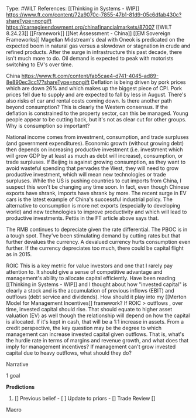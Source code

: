 Type: #WILT 
References:
[[Thinking in Systems - WIP]]
https://www.ft.com/content/72a9070c-7855-47b1-81d9-05c6dfab430c?shareType=nongift
https://carnegieendowment.org/chinafinancialmarkets/87007
[[WILT 8.24.23]]
[[Framework]]
[[Net Assessment - China]]
[[EM Sovereign Frameworks]]
Magellan Midstream's deal with Oneok is predicated on the expected boom in natural gas versus a slowdown or stagnation in crude and refined products. After the surge in infrastructure this past decade, there isn't much more to do. Oil demand is expected to peak with motorists switching to EV's over time. 

China
https://www.ft.com/content/fab5cae4-d741-4045-ad89-8e890ec3cc17?shareType=nongift
Deflation is being driven by pork prices which are down 26% and which makes up the biggest piece of CPI. Pork prices fell due to supply and are expected to fall by less in August. There's also risks of car and rental costs coming down. Is there another path beyond consumption? This is clearly the Western consensus. If the deflation is constrained to the property sector, can this be managed. Young people appear to be cutting back, but it's not as clear cut for other groups. Why is consumption so important?

National income comes from investment, consumption, and trade surpluses (and government expenditures). Economic growth (without growing debt) then depends on increasing productive investment (i.e. investment which will grow GDP by at least as much as debt will increase), consumption, or trade surpluses. If Beijing is against growing consumption, as they want to avoid wasteful spending that pervades the West, they will need to grow productive investment, which will mean new technologies or trade surpluses. While the US is pushing countries to cut imports from China, I suspect this won't be changing any time soon. In fact, even though Chinese exports have shrank, imports have shrank by more. The recent surge in EV cars is the latest example of China's successful industrial policy. The alternative to consumption is more net exports (especially to developing world) and new technologies to improve productivity and which will lead to productive investments. Pettis in the FT article above says that.  

The RMB continues to depreciate given the rate differential. The PBOC is in a tough spot. They've been stimulating demand by cutting rates but that further devalues the currency. A devalued currency hurts consumption even further. If the currency depreciates too much, there could be capital flight as in 2015. 

ROIC
This is a key metric for value investors and one that I rarely pay attention to. It should give a sense of competitive advantage and management's ability  to allocate capital efficiently. Have been reading [[Thinking in Systems - WIP]] and I thought about how "invested capital" is clearly a stock and is the accumulation of previous inflows (EBIT) and outflows (debt service and dividends). How should it play into my [[Merton Model for Management Incentives]] framework? If ROIC > outflows , over time, invested capital should rise. That should equate to higher asset valuation (EV) as well though the relationship will depend on how the capital is allocated. If it's kept in cash, that will be a 1:1 increase in assets. From a credit perspective, the key question may be the degree to which management can increase invested capital given outflows. That is, what's the hurdle rate in terms of margins and revenue growth, and what does that imply for management incentives? If management can't grow invested capital due to heavy outflows, what should they do?


Narrative

1 goal


**Predictions**

1) []
Previous belief - 
[ ]
Update to priors - 
[]
Trade Review
[]





Macro
